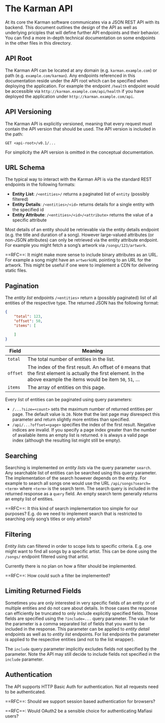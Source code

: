# The Karman API

At its core the Karman software communicates via a JSON REST API with its backend. This document outlines the design of the API as well as underlying priciples that will define further API endpoints and their behavior. You can find a more in-depth technical documentation on some endpoints in the other files in this directory.

## API Root

The Karman API can be located at any domain (e.g. `karman.example.com`) or path (e.g. `example.com/karman`). Any endpoints referenced in this documentation reside under the API root which can be specified when deploying the application. For example the endpoint `/health` endpoint would be accessible via `http://karman.example.com/api/health` if you have deployed the application under `http://karman.example.com/api`.

## API Versioning

The Karman API is explicitly versioned, meaning that every request must contain the API version that should be used. The API version is included in the path:

```http
GET <api-root>/v0.1/...
```

For simplicity the API version is omitted in the conceptual documentation.

## URL Schema

The typical way to interact with the Karman API is via the standard REST endpoints in the following formats:

- **Entity List**: `/<entities>/` returns a paginated list of `entity` (possibly filtered)
- **Entity Details**: `/<entities>/<id>` returns details for a single entity with the specified id
- **Entity Attribute**: `/<entities>/<id>/<attribute>` returns the value of a specific attribute

Most details of an entity should be retrievable via the entity details endpoint (e.g. the title and duration of a song). However large-valued attributes (or non-JSON attributes) can only be retrieved via the entity attribute endpoint. For example you might fetch a song’s artwork via `/songs/123/artwork`.

==RFC==: It might make more sense to include binary attributes as an URL. For example a song might have an `artworkURL` pointing to an URL for the artwork. This might be useful if one were to implement a CDN for delivering static files.

## Pagination

The *entity list* endpoints `/<entities>` return a (possibly paginated) list of all entities of the respective type. The returned JSON has the following format:
```json
{
    "total": 123,
    "offset": 50,
    "items": [

    ]
}
```
| Field    | Meaning                                                      |
| -------- | ------------------------------------------------------------ |
| `total`  | The total number of entities in the list.                    |
| `offset` | The index of the first result. An offset of `0` means that the first element is actually the first element. In the above example the items would be item `50`, `51`, … |
| `items`  | The array of entities on this page.                          |

Every list of entities can be paginated using query parameters:
- `/...?size=<count>` sets the maximum number of returned entities per page. The default value is `20`. Note that the last page may disrespect this parameter and return slightly more entities than specified.
- `/api/...?offset=<page>` specifies the index of the first result. Negative indices are invalid. If you specify a page index greater than the number of available items an empty list is returned. `0` is always a valid page index (although the resulting list might still be empty).

## Searching

Searching is implemented on *entity lists* via the query parameter `search`. Any searchable list of entities can be searched using this query parameter. The implementation of the search however depends on the entity. For example to search all songs one would use the URL `/api/songs?search=<term>` where `<term>` is the search term. The search query is included in the returned response as a `query` field. An empty search term generally returns an empty list of entities.

==RFC==: It this kind of search implementation too simple for our purposes? E.g. do we need to implement search that is restricted to searching only song’s titles or only artists?

## Filtering

*Entity lists* can filtered in order to scope lists to specific criteria. E.g. one might want to find all songs by a specific artist. This can be done using the `/songs/` endpoint filtered using that artist.

Currently there is no plan on how a filter should be implemented.

==RFC==: How could such a filter be implemented?

## Limiting Returned Fields

Sometimes you are only interested in very specific fields of an entity or of multiple entities and do not care about details. In those cases the response can efficiently be truncated to only include explicitly specified fields. Those fields are specified using the `?include=...` query parameter. The value for the parameter is a comma separated list of fields that you want to be included in the response. This parameter can be applied to *entity detail* endpoints as well as to *entity list* endpoints. For list endpoints the parameter is applied to the respective entities (and not to the list wrapper).

The `include` query parameter implicitly excludes fields not specified by the parameter. Note the API may still decide to include fields not specified in the `include` parameter.

## Authentication

The API supports HTTP Basic Auth for authentication. Not all requests need to be authenticated.

==RFC==: Should we support session based authentication for browsers?

==RFC==: Would OAuth2 be a sensible choice for authenticating Mafiasi users?